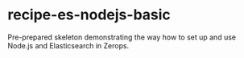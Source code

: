 # recipe-es-nodejs-basic
Pre-prepared skeleton demonstrating the way how to set up and use Node.js and Elasticsearch in Zerops.
